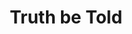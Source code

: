 ---
pid: vp71
title: Truth be Told
location_transcription: Any Entry to Philadelphia
coordinates: "[-75.140320669153, 39.953832796438]"
zipcode: '19144'
gen_neighborhood: Northwest Philadelphia
neighborhood: Germantown
outside_phl: 
age: '47'
age_range: 40-49
instagram: 
image_file_name: vp_71.jpg
proposal_transcription: |-
  Mural of the significance of the Black man and especially the Black woman impact on the growth and culture of America. How we all stood together Black, White, Latino, Asian.
  In a time when the development of America was in its infancy. The true story of America can no longer be told by the Slave Masters.
topic: African Americans,History,Race Ethnicity
topic_summary: 0, 0, 0, 0
type: 2D,Garden,Mural
keywords_other: truth
credit: David R Andrews
image_labels: 
twitter: 
facebook: 
permalink: "/monuments/vp71/"
layout: item-page
---